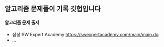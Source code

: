 ## 알고리즘 문제풀이 기록 깃헙입니다 

#### 알고리즘 문제 출저
- 삼성 SW Expert Academy https://swexpertacademy.com/main/main.do
- ...
